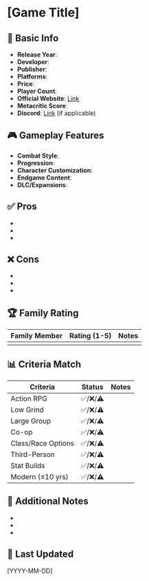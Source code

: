 # [Game Title]

## 🎯 Basic Info
- **Release Year**: 
- **Developer**: 
- **Publisher**:
- **Platforms**: 
- **Price**: 
- **Player Count**: 
- **Official Website**: [Link]()
- **Metacritic Score**: 
- **Discord**: [Link]() (if applicable)

## 🎮 Gameplay Features
- **Combat Style**: 
- **Progression**: 
- **Character Customization**: 
- **Endgame Content**: 
- **DLC/Expansions**: 

## ✅ Pros
- 
- 
- 

## ❌ Cons
- 
- 
- 

## 🏆 Family Rating
| Family Member | Rating (1-5) | Notes |
|--------------|-------------|-------|
|              |             |       |

## 📊 Criteria Match
| Criteria | Status | Notes |
|----------|--------|-------|
| Action RPG | ✅/❌/⚠️ |  |
| Low Grind | ✅/❌/⚠️ |  |
| Large Group | ✅/❌/⚠️ |  |
| Co-op | ✅/❌/⚠️ |  |
| Class/Race Options | ✅/❌/⚠️ |  |
| Third-Person | ✅/❌/⚠️ |  |
| Stat Builds | ✅/❌/⚠️ |  |
| Modern (≤10 yrs) | ✅/❌/⚠️ |  |

## 📌 Additional Notes
- 
- 
- 

## 📅 Last Updated
[YYYY-MM-DD]
